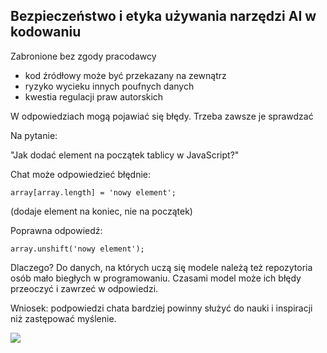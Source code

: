 ## Bezpieczeństwo i etyka używania narzędzi AI w kodowaniu



Zabronione bez zgody pracodawcy

* kod źródłowy może być przekazany na zewnątrz
* ryzyko wycieku innych poufnych danych
* kwestia regulacji praw autorskich
  



W odpowiedziach mogą pojawiać się błędy. Trzeba zawsze je sprawdzać




Na pytanie: 

"Jak dodać element na początek tablicy w JavaScript?"

Chat może odpowiedzieć błędnie: 

```
array[array.length] = 'nowy element';
```

(dodaje element na koniec, nie na początek)
<!-- .element style="font-size: 0.8em" -->

Poprawna odpowiedź:

```
array.unshift('nowy element');
```



Dlaczego? Do danych, na których uczą się modele należą też repozytoria osób mało biegłych w programowaniu. Czasami model może ich błędy przeoczyć i zawrzeć w odpowiedzi.




Wniosek: podpowiedzi chata bardziej powinny służyć do nauki i inspiracji niż zastępować myślenie.

![](img/ostrzezenie.png)<!-- .element: style="width: 35%" -->


